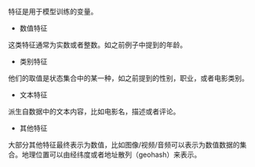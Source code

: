 特征是用于模型训练的变量。

* 数值特征

这类特征通常为实数或者整数。如之前例子中提到的年龄。

* 类别特征

他们的取值是状态集合中的某一种，如之前提到的性别，职业，或者电影类别。

* 文本特征

派生自数据中的文本内容，比如电影名，描述或者评论。

* 其他特征

大部分其他特征最终表示为数值，比如图像/视频/音频可以表示为数值数据的集合。地理位置可以由经纬度或者地址散列（geohash）来表示。

